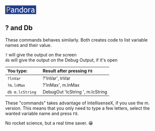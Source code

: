 [![Pandora](Images/pandora2.png)](../README.md)

## ? and Db 

These commands behaves similarly. Both creates code to list variable names and their value.  

`?` will give the output on the screen  
`db` will give the output on the Debug Output, if it's open


| You type:                |        Result after pressing `F8`                                |
|:-------------------------|:----------------------------------------------------------|
| `?lnVar`                    | ?'lnVar', lnVar |
| `?m.lnMax `                    | ?'lnMax', m.lnMax |
| `db m.lcString `| DebugOut 'lcString ', m.lcString |

These "commands" takes advantage of IntellisenseX, if you use the m. version. This means that you only need to type a few letters, select the wanted variable name and press `F8`.

No rocket science, but a real time saver. :grin: